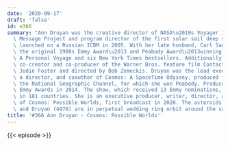```yaml
---
date: '2020-09-17'
draft: 'false'
id: e366
summary: "Ann Druyan was the creative director of NASA\u2019s Voyager Interstellar\
  \ Message Project and program director of the first solar sail deep space mission,\
  \ launched on a Russian ICBM in 2005. With her late husband, Carl Sagan, she co-authored\
  \ the original 1980s Emmy Award\u2013 and Peabody Award\u2013winning TV series Cosmos:\
  \ A Personal Voyage and six New York Times bestsellers. Additionally, Druyan was\
  \ co-creator and co-producer of the Warner Bros. feature film Contact, starring\
  \ Jodie Foster and directed by Bob Zemeckis. Druyan was the lead executive producer,\
  \ a director, and coauthor of Cosmos: A SpaceTime Odyssey, produced for Fox and\
  \ the National Geographic Channel, for which she won Peabody, Producers Guild, and\
  \ Emmy Awards in 2014. The show, which received 13 Emmy nominations, has been seen\
  \ in 181 countries. She is an executive producer, writer, director, and creator\
  \ of Cosmos: Possible Worlds, first broadcast in 2020. The asteroids Sagan (2709)\
  \ and Druyan (4970) are in perpetual wedding ring orbit around the sun."
title: '#366 Ann Druyan - Cosmos: Possible Worlds'
---
```

{{< episode >}}

